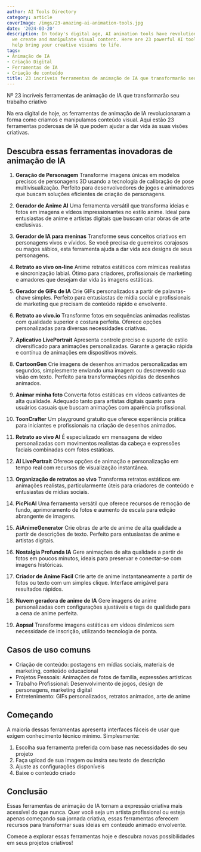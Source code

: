 ```yaml
---
author: AI Tools Directory
category: article
coverImage: /imgs/23-amazing-ai-animation-tools.jpg
date: '2024-03-20'
description: In today's digital age, AI animation tools have revolutionized the way
  we create and manipulate visual content. Here are 23 powerful AI tools that can
  help bring your creative visions to life.
tags:
- Animação de IA
- Criação Digital
- Ferramentas de IA
- Criação de conteúdo
title: 23 incríveis ferramentas de animação de IA que transformarão seu trabalho criativo
---
```


Nº 23 incríveis ferramentas de animação de IA que transformarão seu trabalho criativo

Na era digital de hoje, as ferramentas de animação de IA revolucionaram a forma como criamos e manipulamos conteúdo visual. Aqui estão 23 ferramentas poderosas de IA que podem ajudar a dar vida às suas visões criativas.

## Descubra essas ferramentas inovadoras de animação de IA

1. **Geração de Personagem**
Transforme imagens únicas em modelos precisos de personagens 3D usando a tecnologia de calibração de pose multivisualização. Perfeito para desenvolvedores de jogos e animadores que buscam soluções eficientes de criação de personagens.

2. **Gerador de Anime AI**
Uma ferramenta versátil que transforma ideias e fotos em imagens e vídeos impressionantes no estilo anime. Ideal para entusiastas de anime e artistas digitais que buscam criar obras de arte exclusivas.

3. **Gerador de IA para meninas**
Transforme seus conceitos criativos em personagens vivos e vívidos. Se você precisa de guerreiros corajosos ou magos sábios, esta ferramenta ajuda a dar vida aos designs de seus personagens.

4. **Retrato ao vivo on-line**
Anime retratos estáticos com mímicas realistas e sincronização labial. Ótimo para criadores, profissionais de marketing e amadores que desejam dar vida às imagens estáticas.

5. **Gerador de GIFs de IA**
Crie GIFs personalizados a partir de palavras-chave simples. Perfeito para entusiastas de mídia social e profissionais de marketing que precisam de conteúdo rápido e envolvente.

6. **Retrato ao vivo.io**
Transforme fotos em sequências animadas realistas com qualidade superior e costura perfeita. Oferece opções personalizadas para diversas necessidades criativas.

7. **Aplicativo LivePortrait**
Apresenta controle preciso e suporte de estilo diversificado para animações personalizadas. Garante a geração rápida e contínua de animações em dispositivos móveis.

8. **CartoonGen**
Crie imagens de desenhos animados personalizadas em segundos, simplesmente enviando uma imagem ou descrevendo sua visão em texto. Perfeito para transformações rápidas de desenhos animados.

9. **Animar minha foto**
Converta fotos estáticas em vídeos cativantes de alta qualidade. Adequado tanto para artistas digitais quanto para usuários casuais que buscam animações com aparência profissional.

10. **ToonCrafter**
Um playground gratuito que oferece experiência prática para iniciantes e profissionais na criação de desenhos animados.

11. **Retrato ao vivo AI**
É especializado em mensagens de vídeo personalizadas com movimentos realistas da cabeça e expressões faciais combinadas com fotos estáticas.

12. **AI LivePortrait**
Oferece opções de animação e personalização em tempo real com recursos de visualização instantânea.

13. **Organização de retratos ao vivo**
Transforma retratos estáticos em animações realistas, particularmente úteis para criadores de conteúdo e entusiastas de mídias sociais.

14. **PicPicAI**
Uma ferramenta versátil que oferece recursos de remoção de fundo, aprimoramento de fotos e aumento de escala para edição abrangente de imagens.

15. **AiAnimeGenerator**
Crie obras de arte de anime de alta qualidade a partir de descrições de texto. Perfeito para entusiastas de anime e artistas digitais.

16. **Nostalgia Profunda IA**
Gere animações de alta qualidade a partir de fotos em poucos minutos, ideais para preservar e conectar-se com imagens históricas.

17. **Criador de Anime Fácil**
Crie arte de anime instantaneamente a partir de fotos ou texto com um simples clique. Interface amigável para resultados rápidos.

18. **Nuvem geradora de anime de IA**
Gere imagens de anime personalizadas com configurações ajustáveis ​​e tags de qualidade para a cena de anime perfeita.

19. **Aopsal**
Transforme imagens estáticas em vídeos dinâmicos sem necessidade de inscrição, utilizando tecnologia de ponta.

## Casos de uso comuns

- Criação de conteúdo: postagens em mídias sociais, materiais de marketing, conteúdo educacional
- Projetos Pessoais: Animações de fotos de família, expressões artísticas
- Trabalho Profissional: Desenvolvimento de jogos, design de personagens, marketing digital
- Entretenimento: GIFs personalizados, retratos animados, arte de anime

## Começando

A maioria dessas ferramentas apresenta interfaces fáceis de usar que exigem conhecimento técnico mínimo. Simplesmente:
1. Escolha sua ferramenta preferida com base nas necessidades do seu projeto
2. Faça upload de sua imagem ou insira seu texto de descrição
3. Ajuste as configurações disponíveis
4. Baixe o conteúdo criado

## Conclusão

Essas ferramentas de animação de IA tornam a expressão criativa mais acessível do que nunca. Quer você seja um artista profissional ou esteja apenas começando sua jornada criativa, essas ferramentas oferecem recursos para transformar suas ideias em conteúdo animado envolvente.

Comece a explorar essas ferramentas hoje e descubra novas possibilidades em seus projetos criativos!